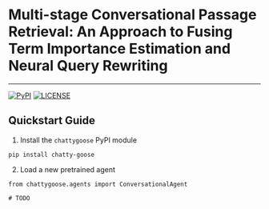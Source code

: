 # Multi-stage Conversational Passage Retrieval: An Approach to Fusing Term Importance Estimation and Neural Query Rewriting

---

[![PyPI](https://img.shields.io/pypi/v/chattygoose?color=brightgreen)](https://pypi.org/project/chattygoose/)
[![LICENSE](https://img.shields.io/badge/license-Apache-blue.svg?style=flat)](https://www.apache.org/licenses/LICENSE-2.0)

## Quickstart Guide

1. Install the `chattygoose` PyPI module

```
pip install chatty-goose
```

2. Load a new pretrained agent

```
from chattygoose.agents import ConversationalAgent

# TODO
```

<!--
You have to install [Anserini](https://github.com/castorini/pyserini) and [SpaCy](https://spacy.io/)
and follow the guideline on [TREC web](https://github.com/daltonj/treccastweb) downloading the corpus and data.
-->

<!--
## Data Preparation

We first deduplicate and generate CAR and Msmarco corpus with the format "Docid \t Document", and merge them.

```shell=bash
mkdir corpus
# Corpus dedupe
python trec-cast-tools/src/main/python/car_trecweb.py \
         $CARCorpus \
         ./corpus/
python trec-cast-tools/src/main/python/marco_trecweb.py \
         $MsMarcoCorpus \
         ./corpus/ \
         ./duplicate_file/msmarco_duplicate_list_v1.0.txt
# Corpus combine
cat $CARCorpus.xml $MsMarcoCorpus.xml > ./corpus/CAsT_collection.tsv
```

After that you can index CAsT_collection.tsv following the instruction in [Anserini: BM25 Baselines on MS MARCO Passage Retrieval](https://github.com/castorini/anserini/blob/master/docs/experiments-msmarco-passage.md). To run conversational query reformulation using T5 or HQE, please see the readme in [cqr_t5](https://github.com/jacklin64/Conversational-IR/tree/master/cqr_t5) and [cqr_hqe](https://github.com/jacklin64/Conversational-IR/tree/master/cqr_hqe).
-->
